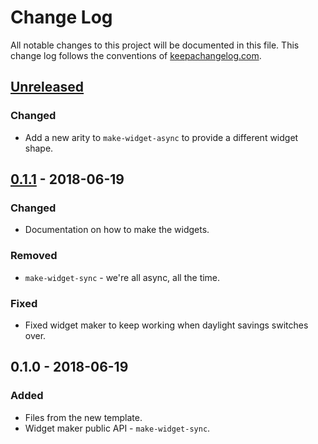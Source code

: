 # Change Log
All notable changes to this project will be documented in this file. This change log follows the conventions of [keepachangelog.com](http://keepachangelog.com/).

## [Unreleased]
### Changed
- Add a new arity to `make-widget-async` to provide a different widget shape.

## [0.1.1] - 2018-06-19
### Changed
- Documentation on how to make the widgets.

### Removed
- `make-widget-sync` - we're all async, all the time.

### Fixed
- Fixed widget maker to keep working when daylight savings switches over.

## 0.1.0 - 2018-06-19
### Added
- Files from the new template.
- Widget maker public API - `make-widget-sync`.

[Unreleased]: https://github.com/your-name/adl-data/compare/0.1.1...HEAD
[0.1.1]: https://github.com/your-name/adl-data/compare/0.1.0...0.1.1
